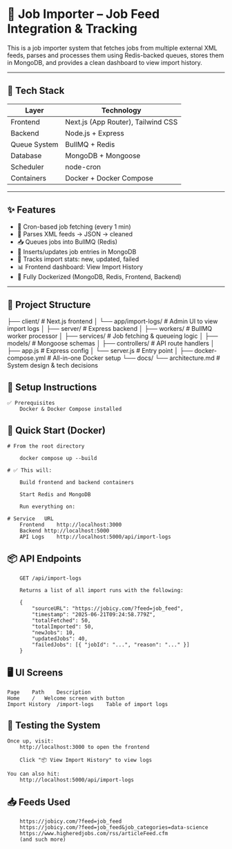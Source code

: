 # 🚀 Job Importer – Job Feed Integration & Tracking

This is a job importer system that fetches jobs from multiple external XML feeds, parses and processes them using Redis-backed queues, stores them in MongoDB, and provides a clean dashboard to view import history.

---

## 🧱 Tech Stack

| Layer        | Technology                      |
|--------------|----------------------------------|
| Frontend     | Next.js (App Router), Tailwind CSS |
| Backend      | Node.js + Express                |
| Queue System | BullMQ + Redis                   |
| Database     | MongoDB + Mongoose               |
| Scheduler    | node-cron                        |
| Containers   | Docker + Docker Compose          |

---

## ✨ Features

- 🔁 Cron-based job fetching (every 1 min)
- 🔄 Parses XML feeds → JSON → cleaned
- 📥 Queues jobs into BullMQ (Redis)
- 📌 Inserts/updates job entries in MongoDB
- 🧾 Tracks import stats: new, updated, failed
- 📊 Frontend dashboard: View Import History
- 🐳 Fully Dockerized (MongoDB, Redis, Frontend, Backend)

---

## 📂 Project Structure


├── client/                 # Next.js frontend
│   └── app/import-logs/    # Admin UI to view import logs
│
├── server/                 # Express backend
│   ├── workers/            # BullMQ worker processor
│   ├── services/           # Job fetching & queueing logic
│   ├── models/             # Mongoose schemas
│   ├── controllers/        # API route handlers
│   ├── app.js              # Express config
│   └── server.js           # Entry point
│
├── docker-compose.yml      # All-in-one Docker setup
└── docs/
    └── architecture.md      # System design & tech decisions



##  🔧 Setup Instructions
    ✅ Prerequisites
        Docker & Docker Compose installed


## 🚀 Quick Start (Docker)

    # From the root directory

        docker compose up --build

    # ✅ This will:

        Build frontend and backend containers

        Start Redis and MongoDB

        Run everything on:

    # Service	URL
        Frontend	http://localhost:3000
        Backend	http://localhost:5000
        API Logs	http://localhost:5000/api/import-logs


## 📦 API Endpoints

        GET /api/import-logs

        Returns a list of all import runs with the following:

        {
            "sourceURL": "https://jobicy.com/?feed=job_feed",
            "timestamp": "2025-06-21T09:24:58.779Z",
            "totalFetched": 50,
            "totalImported": 50,
            "newJobs": 10,
            "updatedJobs": 40,
            "failedJobs": [{ "jobId": "...", "reason": "..." }]
        }

        
## 🖥️ UI Screens
    Page	Path	Description
    Home	/	Welcome screen with button
    Import History	/import-logs	Table of import logs

            
## 🧪 Testing the System

    Once up, visit:
        http://localhost:3000 to open the frontend

        Click "📦 View Import History" to view logs

    You can also hit:
        http://localhost:5000/api/import-logs


## 📥 Feeds Used
        https://jobicy.com/?feed=job_feed
        https://jobicy.com/?feed=job_feed&job_categories=data-science
        https://www.higheredjobs.com/rss/articleFeed.cfm
        (and such more)


